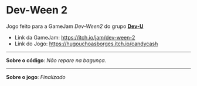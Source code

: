 # Dev-Ween 2

Jogo feito para a GameJam *Dev-Ween2* do grupo [**Dev-U**](https://pt-br.facebook.com/DevUnifei/)

- Link da GameJam: https://itch.io/jam/dev-ween-2
- Link do Jogo: https://hugouchoasborges.itch.io/candycash

---
**Sobre o código**: *Não repare na bagunça.*

---
**Sobre o jogo**: *Finalizado*

